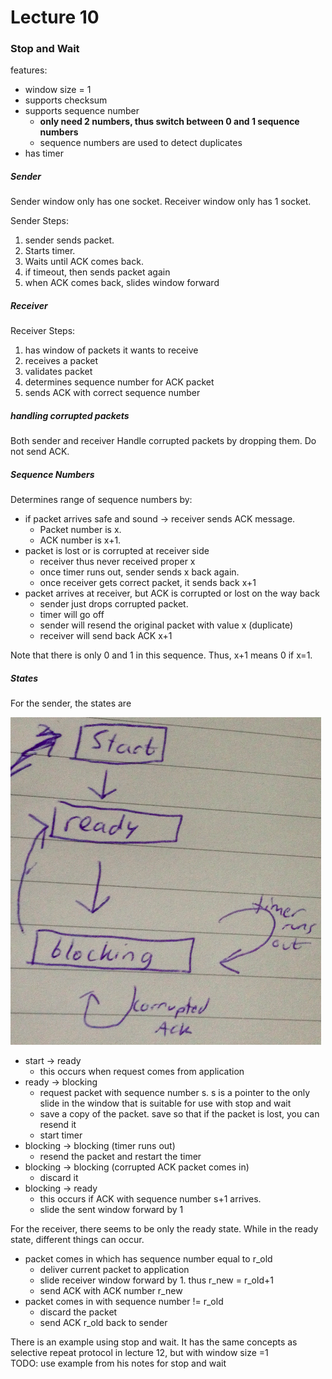 Lecture 10
==============

### Stop and Wait
features:
* window size = 1
* supports checksum
* supports sequence number
  * **only need 2 numbers, thus switch between 0 and 1 sequence numbers**
  * sequence numbers are used to detect duplicates
* has timer

##### Sender
Sender window only has one socket. Receiver window only has 1 socket.

Sender Steps:

1. sender sends packet.
2. Starts timer.
3. Waits until ACK comes back.
4. if timeout, then sends packet again
5. when ACK comes back, slides window forward


##### Receiver

Receiver Steps:

1. has window of packets it wants to receive
2. receives a packet
3. validates packet
4. determines sequence number for ACK packet
5. sends ACK with correct sequence number

##### handling corrupted packets
Both sender and receiver Handle corrupted packets by dropping them. Do not send ACK.



##### Sequence Numbers
Determines range of sequence numbers by:
* if packet arrives safe and sound -> receiver sends ACK message.
  * Packet number is x.
  * ACK number is x+1.
* packet is lost or is corrupted at receiver side
  * receiver thus never received proper x
  * once timer runs out, sender sends x back again.
  * once receiver gets correct packet, it sends back x+1  
* packet arrives at receiver, but ACK is corrupted or lost on the way back
  * sender just drops corrupted packet.
  * timer will go off
  * sender will resend the original packet with value x (duplicate)
  * receiver will send back ACK x+1

Note that there is only 0 and 1 in this sequence. Thus, x+1 means 0 if x=1.


##### States

For the sender, the states are

![](lecture_10-images/4efefc593dd6a798310ca10035ddc3cb.png)

* start -> ready
  * this occurs when request comes from application
* ready -> blocking
  * request packet with sequence number s. s is a pointer to the only slide in the window that is suitable for use with stop and wait
  * save a copy of the packet. save so that if the packet is lost, you can resend it
  * start timer
* blocking -> blocking (timer runs out)
  * resend the packet and restart the timer
* blocking -> blocking (corrupted ACK packet comes in)
  * discard it
* blocking -> ready
  * this occurs if ACK with sequence number s+1 arrives.
  * slide the sent window forward by 1

For the receiver, there seems to be only the ready state. While in the ready state, different things can occur.
* packet comes in which has sequence number equal to r_old
  * deliver current packet to application
  * slide receiver window forward by 1. thus r_new = r_old+1
  * send ACK with ACK number r_new
* packet comes in with sequence number != r_old
  * discard the packet
  * send ACK r_old back to sender

There is an example using stop and wait. It has the same concepts as selective repeat protocol in lecture 12, but with window size =1  
TODO: use example from his notes for stop and wait
